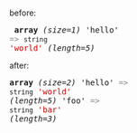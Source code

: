 
<pre>
<?php

/**
 * @param array  $array by-reference
 * @param string $key
 * @param mixed  $value
 * @return mixed
 */
function set_and_return(&$array, $key, $value) {
  $array[ $key ] = $value;

  return $value;
}

$arr = array();
$arr['hello'] = "world";

echo "before:";
var_dump($arr);

set_and_return($arr, 'foo', 'bar');

echo "after:";
var_dump($arr);
?>
</pre>


before:<pre>
<b>array</b> <i>(size=1)</i>
  'hello' <font color='#888a85'>=&gt;</font> <small>string</small> <font color='#cc0000'>'world'</font> <i>(length=5)</i>
</pre>after:<pre>
<b>array</b> <i>(size=2)</i>
  'hello' <font color='#888a85'>=&gt;</font> <small>string</small> <font color='#cc0000'>'world'</font> <i>(length=5)</i>
  'foo' <font color='#888a85'>=&gt;</font> <small>string</small> <font color='#cc0000'>'bar'</font> <i>(length=3)</i>
</pre>